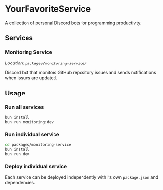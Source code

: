 # YourFavoriteService

A collection of personal Discord bots for programming productivity.

## Services

### Monitoring Service
*Location: `packages/monitoring-service/`*

Discord bot that monitors GitHub repository issues and sends notifications when issues are updated.

## Usage

### Run all services
```bash
bun install
bun run monitoring:dev
```

### Run individual service
```bash
cd packages/monitoring-service
bun install
bun run dev
```

### Deploy individual service
Each service can be deployed independently with its own `package.json` and dependencies.
